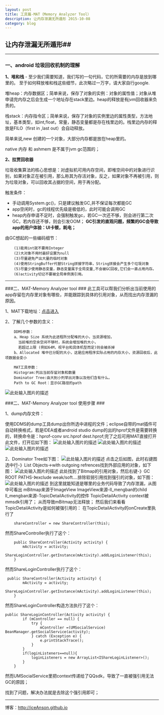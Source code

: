 ```yaml
---
layout: post
title: 工具篇-MAT（Memory Analyzer Tool）
description: 让内存泄漏无所遁形 2015-10-08
category: blog
---
```


## 让内存泄漏无所遁形##

----------

### 一、android 垃圾回收机制的理解 ###
**1、堆和栈** - 至少我们需要知道，我们写的一句代码，它的所需要的内存是放到哪里的。
至于如何释放堆和栈这些细节，此次略过一万字，请大家自行google.
	
堆heap：内存数据区；简单来说，保存了对象的实例：对象的属性值；对象从堆申请完内存之后会生成一个地址存在stack里边。heap的释放是有jvm回收器来负责的。

栈stack：内存指令区；简单来说，保存了对象的实例里边的属性类型，方法地址，基本类型，如int,float，常量，静态变量都是存在栈里边的。栈里边内存的释放是FILO（first in ,last out）会自动释放。

简单来说,new 创建的一个对象，大部分内存都是放在heap里的。

native 内存 和 ashmem 是不属于jvm gc范围的；

**2、拉贾回收器**  

垃圾收集算法的核心思想是：对虚拟机可用内存空间，即堆空间中的对象进行识别，如果对象正在被引用，那么称其为存活对象，反之，如果对象不再被引用，则为垃圾对象，可以回收其占据的空间，用于再分配。

触发条件：
	

 - 手动调用System.gc()，只是建议触发GC,并不保证每次都能GC
 - app空闲时，gc的线程优先级是极低的，此时可能会调用GC
 - heap内存申请不足时，会强制触发gc，若GC一次还不够，则会进行第二次GC，若内存还不够，则会引发OOM；
**GC引发的直观问题，频繁的GC会导致app的用户体验：UI卡顿，耗电；**

由GC想起的一些编码细节：

		(1)能用int就不要用Integer
		(2)大对象不用时最好设置为null
		(3)尽量避免产出大量的临时对象
		(4)使用StringBuffer代替String拼接字符串，String拼接会产生多个垃圾对象
		(5)尽量少使用静态变量，静态变量属于全局变量,不会被GC回收,它们会一直占用内存。
		(6)activity切记不要被全局单例类引用。


----------


###二、MAT-Memory Analyzer tool ###
此工具可以帮我们分析出当前使用的app存留在内存里对象有哪些，并能跟踪到具体的引用对象，从而找出内存泄漏的原因。

1、MAT下载地址：[点击进入](http://www.eclipse.org/mat/downloads.php)

2、了解几个参数的含义：

		DDMS参数：
		a、Heap Size 系统为此进程所分配堆的大小，当资源增加，
		  当前堆的空余空间不够时，系统会增加堆的大小，
          若超过上限 (例如64M，视平台和具体机型而定)则会被杀掉
		b、Allocated 堆中已分配的大小，这是应用程序实际占用的内存大小，资源回收后，此项数据会变小

		MAT工具参数：
		Histogram:列出当前存留对象和数量
		Dominator Tree:由大到小列举出对象以及他们含有什么。
		Path to GC Root：显示GC路径的path
		
![此处输入图片的描述](http://7xnby9.com1.z0.glb.clouddn.com/actions.jpg)
		


###二、MAT-Memory Analyzer tool 使用步骤 ###

1、dump内存文件：

使用DDMS的dump工具dump出你所选中进程的文件；eclipse自带的mat插件可自动转换格式，若是IDEA或者android studio dump的出的hprof文件是需要转换的，转换命令是：hprof-conv src.hprof dest.hprof;完了之后可用MAT直接打开此文件，打开后如下图：
![此处输入图片的描述](http://7xnby9.com1.z0.glb.clouddn.com/dump.jpg)
![此处输入图片的描述](http://7xnby9.com1.z0.glb.clouddn.com/heap.jpg)
![此处输入图片的描述](http://7xnby9.com1.z0.glb.clouddn.com/over_view.jpg)


2、Dominator Tree如下图：
![此处输入图片的描述](http://7xnby9.com1.z0.glb.clouddn.com/dominator_tree.jpg)
点击之后如图，此时右键图选中行-》List Objects->with outgoing refrences找到外部应用的对象，如下图：
![此处输入图片的描述](http://7xnby9.com1.z0.glb.clouddn.com/outgoing_two.jpg)
此处找到了Bitmap的引用对象，然后右键-》GC ROOT PATHS-》exclude weak/soft....排除软弱引用找到强引的对象，如下图：
![此处输入图片的描述](http://7xnby9.com1.z0.glb.clouddn.com/topic_mengban.jpg)
到这里就能知道是哪里的业务代码导致了内存泄漏，从图中可看出
mBitmap来源于ImageView
ImageView来源-ll_mengban的child
ll_mengban来源-TopicDetailActivity的控件
TopicDetailActivity context被 mmsdk引用了；
从而导致mBitmap无法释放；
然后我们来看看TopicDetailActivity是如何被强引用的：
在TopicDetailActivity的onCreate里执行了
        
        shareController = new ShareController(this);
然而ShareController执行了这个：
        
        public ShareController(Activity activity) {
            mActivity = activity;
            ShareLoginController.getInstance(mActivity).addLoginListener(this);
        }
然而ShareLoginController执行了这个：

     public ShareController(Activity activity) {
            mActivity = activity;
            ShareLoginController.getInstance(mActivity).addLoginListener(this);
        }

然而ShareLoginController构造方法执行了这个：

    public ShareLoginController(Activity activity) {
            if (mController == null) {
                try {
                    mController =(UMSocialService) BeanManager.getSocialService(activity);
                } catch (Exception e) {
                    e.printStackTrace();
                }
            }
            if(loginListeners==null){
                loginListeners = new ArrayList<IShareLoginListener>();
            }
        }

然而UMSocialService里把context传递给了QQsdk，导致了一直被强引用无法GC的原因；

找到了问题，解决办法就是去除这个强引用即可；

-----------------------
博客：http://iceAnson.github.io